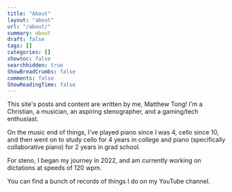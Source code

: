 ```yaml
---
title: "About"
layout: "about"
url: "/about/"
summary: about
draft: false
tags: []
categories: []
showtoc: false
searchhidden: true
ShowBreadCrumbs: false
comments: false
ShowReadingTime: false
---
```


This site's posts and content are written by me, Matthew Tong! I'm a Christian, a musician, an aspiring stenographer, and a gaming/tech enthusiast.

On the music end of things, I've played piano since I was 4, cello since 10, and then went on to study cello for 4 years in college and piano (specifically collaborative piano) for 2 years in grad school.

For steno, I began my journey in 2022, and am currently working on dictations at speeds of 120 wpm.

You can find a bunch of records of things I do on my YouTube channel.